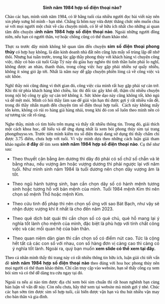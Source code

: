<p dir="ltr" style="text-align:center"><span style="font-size:14px"><strong>Sinh năm 1984 hợp số điện thoại nào?</strong></span></p>

<p dir="ltr" style="text-align:justify"><span style="font-size:14px"><span style="background-color:transparent; color:rgb(0, 0, 0); font-family:cambria,serif">Chào các bạn, mình sinh năm 1984, có lẽ bằng tuổi của nhiều người đọc bài viết này nên xin phép xưng hô mình - bạn nhé. Chẳng là hôm nay vừa được thăng chức nên muốn chia sẻ với mọi người một chút về câu chuyện mình, có lẽ sẽ hữu ích nhất cho những ai quan tâm đến chuyện s</span><strong>inh năm 1984 hợp số điện thoại nào</strong><span style="background-color:transparent; color:rgb(0, 0, 0); font-family:cambria,serif">. Ngoài những người đồng niên, nếu bạn có người thân, vợ hoặc chồng cũng có thể tham khảo nhé.</span></span></p>

<p dir="ltr" style="text-align:justify"><span style="font-size:14px"><span style="background-color:transparent; color:rgb(0, 0, 0); font-family:cambria,serif">Thực ra trước đây mình không hề quan tâm đến chuyện </span><a href="https://phongthuyso.vn/xem-phong-thuy-sim.html" style="text-decoration-line: none;"><strong>sim số điện thoại phong thủy</strong></a><span style="background-color:transparent; color:rgb(0, 0, 0); font-family:cambria,serif"> có hợp hay không, là dân kinh doanh nhà đất nên cũng lựa mấy số trùng lặp dễ nhớ thôi. Nhưng hai tuần trước, trong lúc gặp thầy phong thủy với khách hàng vì chuyện công việc, thầy có bảo cái tuổi Giáp Tý này dù giàu hay nghèo thì tinh thần luôn phải lo nghĩ, không được an nhàn, thanh thản, trong công việc hay gặp phải nhiều sự quấy nhiễu, không ít sóng gió ập tới. Nhất là năm nay dễ gặp chuyện phiền lòng cả về công việc và sức khỏe.</span></span></p>

<p dir="ltr" style="text-align:justify"><span style="font-size:14px"><span style="background-color:transparent; color:rgb(0, 0, 0); font-family:cambria,serif">Nghĩ thầy nói cũng đúng vì thời gian đó, công việc của mình rất hay gặp phải sự cản trở. Khi thì từ phía khách hàng khó chiều, lúc thì đối tác gây khó dễ, thậm chí nhiều chuyện trong nội bộ công ty gây sự cản trở không ít. Sức khỏe dạo này cũng không tốt, khó ngủ và dễ mệt mỏi. Mình có hỏi thầy làm sao để giải vận hạn thì được gợi ý rất nhiều vấn đề, trong đó thầy nhấn mạnh đến chuyện tìm số điện thoại hợp tuổi. &nbsp;Cách này không mấy tốn kém, không có rủi ro hàng giả hàng nhái, trong khi đó con số luôn theo mình nên có sự tương tác rất rõ ràng.</span></span></p>

<p dir="ltr" style="text-align:justify"><span style="font-size:14px"><span style="background-color:transparent; color:rgb(0, 0, 0); font-family:cambria,serif">Nghe thầy, mình có tìm hiểu trên mạng và thấy rất nhiều thông tin. Trong đó, giải thích một cách khoa học, dễ hiểu và dễ ứng dụng nhất là xem bói phong thủy sim tại trang phongthuyso.vn. Trước tiên mình kiểm tra số điện thoại đang sử dụng thì thấy chấm chỉ được 3.75 điểm, chưa hợp với tuổi. Vì vậy mình dựa theo những cách luận giải tham khảo nguồn </span><a href="https://phongthuyso.vn/tuoi-giap-ty-hop-voi-so-dien-thoai-nao.html" style="text-decoration-line: none;"><strong>ở đây</strong></a><span style="background-color:transparent; color:rgb(0, 0, 0); font-family:cambria,serif"> để tìm xem </span><strong>sinh năm 1984 hợp số điện thoại nào</strong><span style="background-color:transparent; color:rgb(0, 0, 0); font-family:cambria,serif">. Cụ thể như sau:</span></span></p>

<ul>
	<li dir="ltr">
	<p dir="ltr" style="text-align:justify"><span style="font-size:14px"><span style="background-color:transparent">Theo thuyết cân bằng âm dương thì dãy đó phải có số chữ số chẵn và lẻ bằng nhau, nếu vượng âm hoặc vượng dương thì phải ngược lại với năm tuổi. Như mình sinh năm 1984 là tuổi dương nên chọn dãy vượng âm là tốt.</span></span></p>
	</li>
	<li dir="ltr">
	<p dir="ltr" style="text-align:justify"><span style="font-size:14px"><span style="background-color:transparent">Theo ngũ hành tương sinh, bạn cần chọn dãy số có hành mệnh tương sinh hoặc tương hỗ với bản mệnh của mình. Tuổi 1984 mệnh Kim thì nên chọn số mệnh Thổ hoặc mệnh Kim.</span></span></p>
	</li>
	<li dir="ltr">
	<p dir="ltr" style="text-align:justify"><span style="font-size:14px"><span style="background-color:transparent">Theo cửu tinh đồ pháp thì nên chọn số ứng với sao Bát Bạch, như vậy sẽ nhận được vượng khí ít nhất là cho đến năm 2023.</span></span></p>
	</li>
	<li dir="ltr">
	<p dir="ltr" style="text-align:justify"><span style="font-size:14px"><span style="background-color:transparent">Theo quẻ dịch bát quái thì cần chọn số có quẻ chủ, quẻ hỗ mang lại ý nghĩa tốt lành cho mệnh của mình, đặc biệt là phù hợp với tính chất công việc và các mối quan hệ của bản thân.</span></span></p>
	</li>
	<li dir="ltr">
	<p dir="ltr" style="text-align:justify"><span style="font-size:14px"><span style="background-color:transparent">Theo quan niệm dân gian thì cần chọn số có điểm nút cao. Tức là cộng hết tất cả các con số với nhau, con số hàng đơn vị càng cao thì càng có ý nghĩa tốt lành. Ngoài ra, quý bạn muốn </span><a href="https://www.slideshare.net/simphongthuy/min-ph-cch-lun-6-yu-t-chn-sim-phong-thy-hp-tui-1984-gip-t" style="text-decoration-line: none;"><strong>xem slide có thể xem tại đây.</strong></a></span></p>
	</li>
</ul>

<p dir="ltr" style="text-align:justify"><span style="font-size:14px"><span style="background-color:transparent; color:rgb(0, 0, 0); font-family:cambria,serif">Theo cá nhân mình thấy thì trang này có rất nhiều thông tin hữu ích, luận giải chi tiết vấn đề </span><strong>sinh năm 1984 hợp số điện thoại nào </strong><span style="background-color:transparent; color:rgb(0, 0, 0); font-family:cambria,serif">theo đúng với hoa học phong thủy nên mọi người có thể tham khảo thêm. Chỉ cần truy cập vào website, bạn sẽ thấy công cụ xem bói sim và có thể dễ dàng tra cứu ngay tại đó.</span></span></p>

<p dir="ltr" style="text-align:justify"><span style="font-size:14px"><span style="background-color:transparent; color:rgb(0, 0, 0); font-family:cambria,serif">Ngoài ra nếu ai nào tìm được địa chỉ xem bói sim chuẩn thì rất hoan nghênh bạn cùng bàn luận về vấn đề này. Còn nếu chưa, hãy thử xem tại website mà mình gợi ý nhé. Chúc các bạn sớm tìm được sim số hợp tuổi, cải biến được vận hạn và thu hút nhiều vận may cho bản thân và gia đình.</span></span></p>

<div>&nbsp;</div>

<div>&nbsp;</div>
